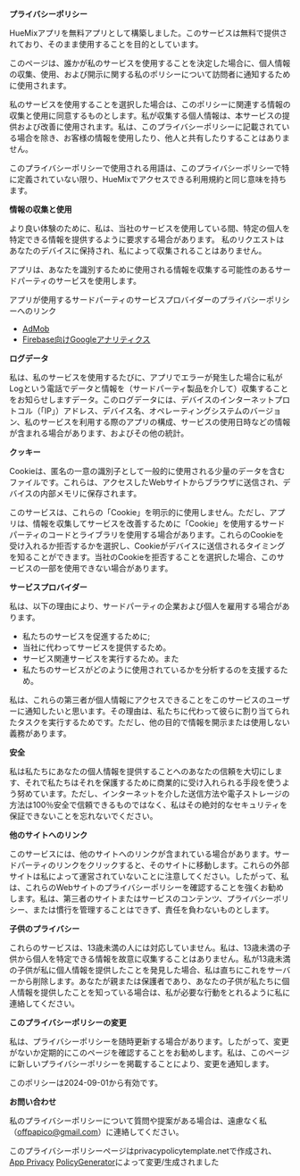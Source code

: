 **<font style="vertical-align: inherit;"><font style="vertical-align: inherit;">プライバシーポリシー</font></font>**

<font style="vertical-align: inherit;"><font style="vertical-align: inherit;">HueMixアプリを無料アプリとして構築しました。</font><font style="vertical-align: inherit;">このサービスは無料で提供されており、そのまま使用することを目的としています。</font></font>

<font style="vertical-align: inherit;"><font style="vertical-align: inherit;">このページは、誰かが私のサービスを使用することを決定した場合に、個人情報の収集、使用、および開示に関する私のポリシーについて訪問者に通知するために使用されます。</font></font>

<font style="vertical-align: inherit;"><font style="vertical-align: inherit;">私のサービスを使用することを選択した場合は、このポリシーに関連する情報の収集と使用に同意するものとします。</font><font style="vertical-align: inherit;">私が収集する個人情報は、本サービスの提供および改善に使用されます。</font><font style="vertical-align: inherit;">私は、このプライバシーポリシーに記載されている場合を除き、お客様の情報を使用したり、他人と共有したりすることはありません。</font></font>

<font style="vertical-align: inherit;"><font style="vertical-align: inherit;">このプライバシーポリシーで使用される用語は、このプライバシーポリシーで特に定義されていない限り、HueMixでアクセスできる利用規約と同じ意味を持ちます。</font></font>

**<font style="vertical-align: inherit;"><font style="vertical-align: inherit;">情報の収集と使用</font></font>**

<font style="vertical-align: inherit;"><font style="vertical-align: inherit;">より良い体験のために、私は、当社のサービスを使用している間、特定の個人を特定できる情報を提供するように要求する場合があります。 私のリクエストはあなたのデバイスに保持され、私によって収集されることはありません。</font></font>

<font style="vertical-align: inherit;"><font style="vertical-align: inherit;">アプリは、あなたを識別するために使用される情報を収集する可能性のあるサードパーティのサービスを使用します。</font></font>

<font style="vertical-align: inherit;"><font style="vertical-align: inherit;">アプリが使用するサードパーティのサービスプロバイダーのプライバシーポリシーへのリンク</font></font>

*   [<font style="vertical-align: inherit;"><font style="vertical-align: inherit;">AdMob</font></font>](https://support.google.com/admob/answer/6128543?hl=en)
*   [<font style="vertical-align: inherit;"><font style="vertical-align: inherit;">Firebase向けGoogleアナリティクス</font></font>](https://firebase.google.com/support/privacy)

**<font style="vertical-align: inherit;"><font style="vertical-align: inherit;">ログデータ</font></font>**

<font style="vertical-align: inherit;"><font style="vertical-align: inherit;">私は、私のサービスを使用するたびに、アプリでエラーが発生した場合に私がLogという電話でデータと情報を（サードパーティ製品を介して）収集することをお知らせしますデータ。</font><font style="vertical-align: inherit;">このログデータには、デバイスのインターネットプロトコル（「IP」）アドレス、デバイス名、オペレーティングシステムのバージョン、私のサービスを利用する際のアプリの構成、サービスの使用日時などの情報が含まれる場合があります、およびその他の統計。</font></font>

**<font style="vertical-align: inherit;"><font style="vertical-align: inherit;">クッキー</font></font>**

<font style="vertical-align: inherit;"><font style="vertical-align: inherit;">Cookieは、匿名の一意の識別子として一般的に使用される少量のデータを含むファイルです。</font><font style="vertical-align: inherit;">これらは、アクセスしたWebサイトからブラウザに送信され、デバイスの内部メモリに保存されます。</font></font>

<font style="vertical-align: inherit;"><font style="vertical-align: inherit;">このサービスは、これらの「Cookie」を明示的に使用しません。</font><font style="vertical-align: inherit;">ただし、アプリは、情報を収集してサービスを改善するために「Cookie」を使用するサードパーティのコードとライブラリを使用する場合があります。</font><font style="vertical-align: inherit;">これらのCookieを受け入れるか拒否するかを選択し、Cookieがデバイスに送信されるタイミングを知ることができます。</font><font style="vertical-align: inherit;">当社のCookieを拒否することを選択した場合、このサービスの一部を使用できない場合があります。</font></font>

**<font style="vertical-align: inherit;"><font style="vertical-align: inherit;">サービスプロバイダー</font></font>**

<font style="vertical-align: inherit;"><font style="vertical-align: inherit;">私は、以下の理由により、サードパーティの企業および個人を雇用する場合があります。</font></font>

*   <font style="vertical-align: inherit;"><font style="vertical-align: inherit;">私たちのサービスを促進するために;</font></font>
*   <font style="vertical-align: inherit;"><font style="vertical-align: inherit;">当社に代わってサービスを提供するため。</font></font>
*   <font style="vertical-align: inherit;"><font style="vertical-align: inherit;">サービス関連サービスを実行するため。</font><font style="vertical-align: inherit;">また</font></font>
*   <font style="vertical-align: inherit;"><font style="vertical-align: inherit;">私たちのサービスがどのように使用されているかを分析するのを支援するため。</font></font>

<font style="vertical-align: inherit;"><font style="vertical-align: inherit;">私は、これらの第三者が個人情報にアクセスできることをこのサービスのユーザーに通知したいと思います。</font><font style="vertical-align: inherit;">その理由は、私たちに代わって彼らに割り当てられたタスクを実行するためです。</font><font style="vertical-align: inherit;">ただし、他の目的で情報を開示または使用しない義務があります。</font></font>

**<font style="vertical-align: inherit;"><font style="vertical-align: inherit;">安全</font></font>**

<font style="vertical-align: inherit;"><font style="vertical-align: inherit;">私は私たちにあなたの個人情報を提供することへのあなたの信頼を大切にします、それで私たちはそれを保護するために商業的に受け入れられる手段を使うよう努めています。</font><font style="vertical-align: inherit;">ただし、インターネットを介した送信方法や電子ストレージの方法は100％安全で信頼できるものではなく、私はその絶対的なセキュリティを保証できないことを忘れないでください。</font></font>

**<font style="vertical-align: inherit;"><font style="vertical-align: inherit;">他のサイトへのリンク</font></font>**

<font style="vertical-align: inherit;"><font style="vertical-align: inherit;">このサービスには、他のサイトへのリンクが含まれている場合があります。</font><font style="vertical-align: inherit;">サードパーティのリンクをクリックすると、そのサイトに移動します。</font><font style="vertical-align: inherit;">これらの外部サイトは私によって運営されていないことに注意してください。</font><font style="vertical-align: inherit;">したがって、私は、これらのWebサイトのプライバシーポリシーを確認することを強くお勧めします。</font><font style="vertical-align: inherit;">私は、第三者のサイトまたはサービスのコンテンツ、プライバシーポリシー、または慣行を管理することはできず、責任を負わないものとします。</font></font>

**<font style="vertical-align: inherit;"><font style="vertical-align: inherit;">子供のプライバシー</font></font>**

<font style="vertical-align: inherit;"><font style="vertical-align: inherit;">これらのサービスは、13歳未満の人には対応していません。私は、13歳未満の子供から個人を特定できる情報を故意に収集することはありません。</font><font style="vertical-align: inherit;">私が13歳未満の子供が私に個人情報を提供したことを発見した場合、私は直ちにこれをサーバーから削除します。</font><font style="vertical-align: inherit;">あなたが親または保護者であり、あなたの子供が私たちに個人情報を提供したことを知っている場合は、私が必要な行動をとれるように私に連絡してください。</font></font>

**<font style="vertical-align: inherit;"><font style="vertical-align: inherit;">このプライバシーポリシーの変更</font></font>**

<font style="vertical-align: inherit;"><font style="vertical-align: inherit;">私は、プライバシーポリシーを随時更新する場合があります。</font><font style="vertical-align: inherit;">したがって、変更がないか定期的にこのページを確認することをお勧めします。</font><font style="vertical-align: inherit;">私は、このページに新しいプライバシーポリシーを掲載することにより、変更を通知します。</font></font>

<font style="vertical-align: inherit;"><font style="vertical-align: inherit;">このポリシーは2024-09-01から有効です。</font></font>

**<font style="vertical-align: inherit;"><font style="vertical-align: inherit;">お問い合わせ</font></font>**

<font style="vertical-align: inherit;"><font style="vertical-align: inherit;">私のプライバシーポリシーについて質問や提案がある場合は、遠慮なく私（offpapico@gmail.com）に連絡してください。</font></font>

<font style="vertical-align: inherit;"><font style="vertical-align: inherit;">このプライバシーポリシーページはprivacypolicytemplate.netで作成され、</font> [<font style="vertical-align: inherit;">App Privacy</font>](https://app-privacy-policy-generator.nisrulz.com/)</font> [<font style="vertical-align: inherit;"><font style="vertical-align: inherit;">PolicyGenerator</font></font>](https://privacypolicytemplate.net)<font style="vertical-align: inherit;"><font style="vertical-align: inherit;">によって変更/生成されました</font></font>[](https://app-privacy-policy-generator.nisrulz.com/)
